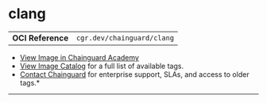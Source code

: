 <!--monopod:start-->
# clang
| | |
| - | - |
| **OCI Reference** | `cgr.dev/chainguard/clang` |


* [View Image in Chainguard Academy](https://edu.chainguard.dev/chainguard/chainguard-images/reference/clang/overview/)
* [View Image Catalog](https://console.enforce.dev/images/catalog) for a full list of available tags.
* [Contact Chainguard](https://www.chainguard.dev/chainguard-images) for enterprise support, SLAs, and access to older tags.*

---
<!--monopod:end-->

<!--body:start-->
<!--body:end-->